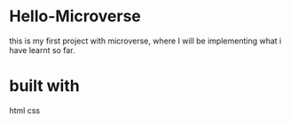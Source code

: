 # Hello-Microverse
this is my first project with microverse, where I will be implementing what i have learnt so far. 
# built with
html
css
